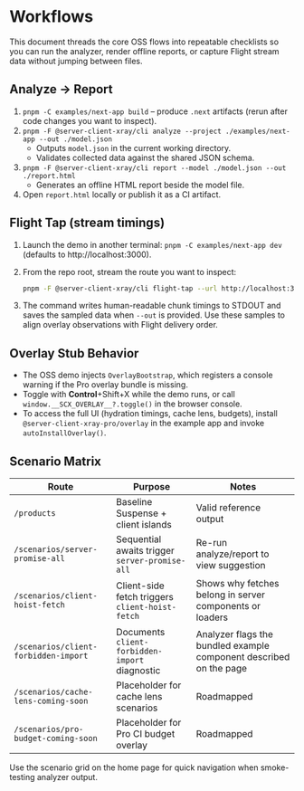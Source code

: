 # Workflows

This document threads the core OSS flows into repeatable checklists so you can run the analyzer, render offline reports, or capture Flight stream data without jumping between files.

## Analyze → Report

1. `pnpm -C examples/next-app build` – produce `.next` artifacts (rerun after code changes you want to inspect).
2. `pnpm -F @server-client-xray/cli analyze --project ./examples/next-app --out ./model.json`
   - Outputs `model.json` in the current working directory.
   - Validates collected data against the shared JSON schema.
3. `pnpm -F @server-client-xray/cli report --model ./model.json --out ./report.html`
   - Generates an offline HTML report beside the model file.
4. Open `report.html` locally or publish it as a CI artifact.

## Flight Tap (stream timings)

1. Launch the demo in another terminal: `pnpm -C examples/next-app dev` (defaults to http://localhost:3000).
2. From the repo root, stream the route you want to inspect:

   ```bash
   pnpm -F @server-client-xray/cli flight-tap --url http://localhost:3000/products/analyzer --out ./flight.json
   ```

3. The command writes human-readable chunk timings to STDOUT and saves the sampled data when `--out` is provided. Use these samples to align overlay observations with Flight delivery order.

## Overlay Stub Behavior

- The OSS demo injects `OverlayBootstrap`, which registers a console warning if the Pro overlay bundle is missing.
- Toggle with **Control**+Shift+X while the demo runs, or call `window.__SCX_OVERLAY__?.toggle()` in the browser console.
- To access the full UI (hydration timings, cache lens, budgets), install `@server-client-xray-pro/overlay` in the example app and invoke `autoInstallOverlay()`.

## Scenario Matrix

| Route                                | Purpose                                         | Notes                                                              |
| ------------------------------------ | ----------------------------------------------- | ------------------------------------------------------------------ |
| `/products`                          | Baseline Suspense + client islands              | Valid reference output                                             |
| `/scenarios/server-promise-all`      | Sequential awaits trigger `server-promise-all`  | Re-run analyze/report to view suggestion                           |
| `/scenarios/client-hoist-fetch`      | Client-side fetch triggers `client-hoist-fetch` | Shows why fetches belong in server components or loaders           |
| `/scenarios/client-forbidden-import` | Documents `client-forbidden-import` diagnostic  | Analyzer flags the bundled example component described on the page |
| `/scenarios/cache-lens-coming-soon`  | Placeholder for cache lens scenarios            | Roadmapped                                                         |
| `/scenarios/pro-budget-coming-soon`  | Placeholder for Pro CI budget overlay           | Roadmapped                                                         |

Use the scenario grid on the home page for quick navigation when smoke-testing analyzer output.
